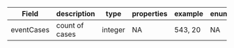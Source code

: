 |Field | description | type | properties | example | enum|
| ---| ---| ---| ---| ---| --- |
| eventCases | count of cases | integer | NA | 543, 20 | NA|
